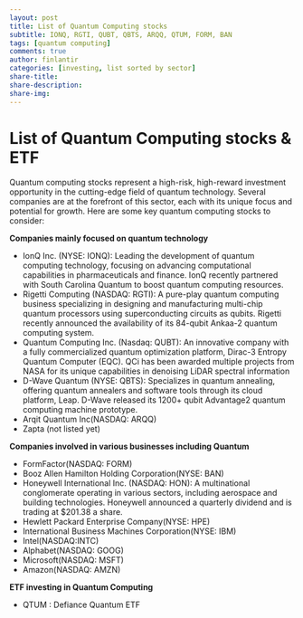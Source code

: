 ```yaml
---
layout: post
title: List of Quantum Computing stocks
subtitle: IONQ, RGTI, QUBT, QBTS, ARQQ, QTUM, FORM, BAN
tags: [quantum computing]
comments: true
author: finlantir
categories: [investing, list sorted by sector]
share-title:
share-description:
share-img:
---
```



# List of Quantum Computing stocks & ETF
Quantum computing stocks represent a high-risk, high-reward investment opportunity in the cutting-edge field of quantum technology. Several companies are at the forefront of this sector, each with its unique focus and potential for growth. Here are some key quantum computing stocks to consider:

**Companies mainly focused on quantum technology**
- IonQ Inc. (NYSE: IONQ): 
Leading the development of quantum computing technology, focusing on advancing computational capabilities in pharmaceuticals and finance. IonQ recently partnered with South Carolina Quantum to boost quantum computing resources.
- Rigetti Computing (NASDAQ: RGTI): 
A pure-play quantum computing business specializing in designing and manufacturing multi-chip quantum processors using superconducting circuits as qubits. Rigetti recently announced the availability of its 84-qubit Ankaa-2 quantum computing system.
- Quantum Computing Inc. (Nasdaq: QUBT): 
An innovative company with a fully commercialized quantum optimization platform, Dirac-3 Entropy Quantum Computer (EQC). QCi has been awarded multiple projects from NASA for its unique capabilities in denoising LiDAR spectral information
- D-Wave Quantum (NYSE: QBTS): 
Specializes in quantum annealing, offering quantum annealers and software tools through its cloud platform, Leap. D-Wave released its 1200+ qubit Advantage2 quantum computing machine prototype.
- Arqit Quantum Inc(NASDAQ: ARQQ)
- Zapta (not listed yet)

**Companies involved in various businesses including Quantum**
- FormFactor(NASDAQ: FORM)
- Booz Allen Hamilton Holding Corporation(NYSE: BAN)
- Honeywell International Inc. (NASDAQ: HON): 
A multinational conglomerate operating in various sectors, including aerospace and building technologies. Honeywell announced a quarterly dividend and is trading at $201.38 a share.
- Hewlett Packard Enterprise Company(NYSE: HPE)
- International Business Machines Corporation(NYSE: IBM)
- Intel(NASDAQ:INTC)
- Alphabet(NASDAQ: GOOG)
- Microsoft(NASDAQ: MSFT)
- Amazon(NASDAQ: AMZN)

**ETF investing in Quantum Computing**
- QTUM : Defiance Quantum ETF